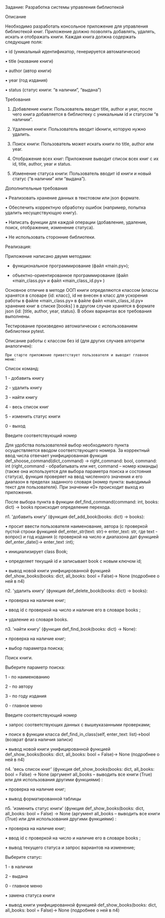 Задание: Разработка системы управления библиотекой

Описание

Необходимо разработать консольное приложение для управления библиотекой книг. Приложение должно позволять добавлять, удалять, искать и отображать книги. Каждая книга должна содержать следующие поля:

 • id (уникальный идентификатор, генерируется автоматически)
 
 • title (название книги)
 
 • author (автор книги)
 
 • year (год издания)
 
 • status (статус книги: “в наличии”, “выдана”)
 

Требования
 1. Добавление книги: Пользователь вводит title, author и year, после чего книга добавляется в библиотеку с уникальным id и статусом “в наличии”.
    
 3. Удаление книги: Пользователь вводит idкниги, которую нужно удалить.
    
 5. Поиск книги: Пользователь может искать книги по title, author или year.
    
 7. Отображение всех книг: Приложение выводит список всех книг с их id, title, author, year и status.
    
 9. Изменение статуса книги: Пользователь вводит id книги и новый статус (“в наличии” или “выдана”).
     

Дополнительные требования

 • Реализовать хранение данных в текстовом или json формате.
 
 • Обеспечить корректную обработку ошибок (например, попытка удалить несуществующую книгу).
 
 • Написать функции для каждой операции (добавление, удаление, поиск, отображение, изменение статуса).
 
 • Не использовать сторонние библиотеки.


Реализация:

Приложение написано двумя методами:

- функциональное программирование (файл «main.py»);
  
- объектно-ориентированное программирование (файл «main_class.py» и файл «main_class_id.py» )
  
Основное отличие в методе ООП книги определяются классом (классы хранятся в словаре {id: класс}, id не внесен в класс для ускорения работы в файле «main_class.py» в файле файл «main_class_id.py» хранение книг в списке [books] ) в другом случае хранятся в формате json {id: [title, author, year, status}. В обоих вариантах все требования выполнены.

Тестирование произведено автоматически с использованием библиотеки pytest.


Описание работы с классом без id (для других случаев алгоритм аналогичен):

	При старте приложение приветствует пользователя и выводит главное меню:
 
Список команд:

1 - добавить книгу

2 - удалить книгу

3 - найти книгу

4 - весь список книг

5 - изменить статус книги

0 - выход

Введите соответствующий номер


Для удобства пользователей выбор необходимого пункта осуществляется вводом соответствующего номера. За корректный ввод числа отвечает унифицированная функция def_shoose_command(dict_command) -> right_command: bool, command: int (right_command - обрабатывать или нет, command – номер команды) (также она используется для выбора параметра поиска и состояния статуса), функция проверяет на ввод численного значения и его диапазон в пределах заданного словаря {номер пункта: выводимый текст для пользователя}. При значении «0» происходит выход из приложения.

После выбора пункта в функции def_find_command(command: int, books: dict) -> books происходит определение перехода.


п1. 'добавить книгу' (функция def_add_book(books: dict) -> books): 

•	просит ввести пользователя наименование, автора (с проверкой пустой строки функцией def_enter_str(text: str)-> enter_text: str, где text - вопрос) и год издания (с проверкой на число и диапазона дат функцией def_enter_date()-> enter_text :int);

•	инициализирует class Book;

•	определяет текущий id и записывает book c новым ключом id;

•	вывод новой книги унифицированной функцией def_show_books(books: dict, all_books: bool = False)-> None (подробнее о ней в п4)


п2. 'удалить книгу' (функция def_delete_book(books: dict) -> books): 

•	проверка на наличие книг;

•	ввод id с проверкой на число и наличие его в словаре books ;

•	удаление из словаря books.


п3. 'найти книгу' (функция def_find_book(books: dict) -> None): 

•	проверка на наличие книг;

•	выбор параметра поиска;


Поиск книги.

Выберите параметр поиска:

1 - по наименованию

2 - по автору

3 - по году издания

0 - главное меню

Введите соответствующий номер


•	запрос соответствующих данных с вышеуказанными проверками;

•	поиск в функции класса def_find_in_class(self, enter_text: list)->bool (возврат флага наличия записи) 

•	вывод новой книги унифицированной функцией def_show_books(books: dict, all_books: bool = False)-> None (подробнее о ней в п4)


п4. 'весь список книг' (функция def_show_books(books: dict, all_books: bool = False) -> None (аргумент all_books – выводить все книги (True) или для использования другими функциями) : 

•	проверка на наличие книг;

•	вывод форматированной таблицы


п5. 'изменить статус книги' (функция def_show_books(books: dict, all_books: bool = False) -> None (аргумент all_books – выводить все книги (True) или для использования другими функциями) : 

•	проверка на наличие книг;

•	ввод id с проверкой на число и наличие его в словаре books ;

•	вывод текущего статуса и запрос вариантов на изменение;


Выберите статус:

1 - в наличии

2 - выдана

0 - главное меню


•	замена статуса книги

•	вывод книги унифицированной функцией def_show_books(books: dict, all_books: bool = False)-> None (подробнее о ней в п4)
